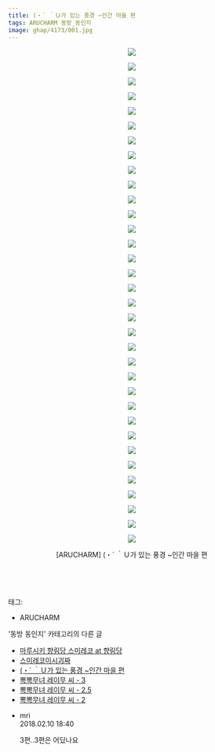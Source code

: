 ```yaml
---
title: (・´ ｀Ｕ가 있는 풍경 ~인간 마을 편
tags: ARUCHARM 동방_동인지
image: ghap/4173/001.jpg
---
```

<div class="article">
<p style="text-align: center; clear: none; float: none;"><img src="{{ site.nasurl }}/ghap/4173/001.jpg"/></p>
<p style="text-align: center; clear: none; float: none;"><img src="{{ site.nasurl }}/ghap/4173/002.jpg"/></p>
<p style="text-align: center; clear: none; float: none;"><img src="{{ site.nasurl }}/ghap/4173/003.jpg"/></p>
<p style="text-align: center; clear: none; float: none;"><img src="{{ site.nasurl }}/ghap/4173/004.jpg"/></p>
<p style="text-align: center; clear: none; float: none;"><img src="{{ site.nasurl }}/ghap/4173/005.jpg"/></p>
<p style="text-align: center; clear: none; float: none;"><img src="{{ site.nasurl }}/ghap/4173/006.jpg"/></p>
<p style="text-align: center; clear: none; float: none;"><img src="{{ site.nasurl }}/ghap/4173/007.jpg"/></p>
<p style="text-align: center; clear: none; float: none;"><img src="{{ site.nasurl }}/ghap/4173/008.jpg"/></p>
<p style="text-align: center; clear: none; float: none;"><img src="{{ site.nasurl }}/ghap/4173/009.jpg"/></p>
<p style="text-align: center; clear: none; float: none;"><img src="{{ site.nasurl }}/ghap/4173/010.jpg"/></p>
<p style="text-align: center; clear: none; float: none;"><img src="{{ site.nasurl }}/ghap/4173/011.jpg"/></p>
<p style="text-align: center; clear: none; float: none;"><img src="{{ site.nasurl }}/ghap/4173/012.jpg"/></p>
<p style="text-align: center; clear: none; float: none;"><img src="{{ site.nasurl }}/ghap/4173/013.jpg"/></p>
<p style="text-align: center; clear: none; float: none;"><img src="{{ site.nasurl }}/ghap/4173/014.jpg"/></p>
<p style="text-align: center; clear: none; float: none;"><img src="{{ site.nasurl }}/ghap/4173/015.jpg"/></p>
<p style="text-align: center; clear: none; float: none;"><img src="{{ site.nasurl }}/ghap/4173/016.jpg"/></p>
<p style="text-align: center; clear: none; float: none;"><img src="{{ site.nasurl }}/ghap/4173/017.jpg"/></p>
<p style="text-align: center; clear: none; float: none;"><img src="{{ site.nasurl }}/ghap/4173/018.jpg"/></p>
<p style="text-align: center; clear: none; float: none;"><img src="{{ site.nasurl }}/ghap/4173/019.jpg"/></p>
<p style="text-align: center; clear: none; float: none;"><img src="{{ site.nasurl }}/ghap/4173/020.jpg"/></p>
<p style="text-align: center; clear: none; float: none;"><img src="{{ site.nasurl }}/ghap/4173/021.jpg"/></p>
<p style="text-align: center; clear: none; float: none;"><img src="{{ site.nasurl }}/ghap/4173/022.jpg"/></p>
<p style="text-align: center; clear: none; float: none;"><img src="{{ site.nasurl }}/ghap/4173/023.jpg"/></p>
<p style="text-align: center; clear: none; float: none;"><img src="{{ site.nasurl }}/ghap/4173/024.jpg"/></p>
<p style="text-align: center; clear: none; float: none;"><img src="{{ site.nasurl }}/ghap/4173/025.jpg"/></p>
<p style="text-align: center; clear: none; float: none;"><img src="{{ site.nasurl }}/ghap/4173/026.jpg"/></p>
<p style="text-align: center; clear: none; float: none;"><img src="{{ site.nasurl }}/ghap/4173/027.jpg"/></p>
<p style="text-align: center; clear: none; float: none;"><img src="{{ site.nasurl }}/ghap/4173/028.jpg"/></p>
<p style="text-align: center; clear: none; float: none;"><img src="{{ site.nasurl }}/ghap/4173/029.jpg"/></p>
<p style="text-align: center; clear: none; float: none;"><img src="{{ site.nasurl }}/ghap/4173/030.jpg"/></p>
<p style="text-align: center; clear: none; float: none;"><img src="{{ site.nasurl }}/ghap/4173/031.jpg"/></p>
<p style="text-align: center; clear: none; float: none;"><img src="{{ site.nasurl }}/ghap/4173/032.jpg"/></p>
<p style="text-align: center; clear: none; float: none;"><img src="{{ site.nasurl }}/ghap/4173/033.jpg"/></p>
<p style="text-align: center; clear: none; float: none;"><img src="{{ site.nasurl }}/ghap/4173/034.jpg"/></p>
<p style="text-align: center; clear: none; float: none;">[ARUCHARM] (・´ ｀Ｕ가 있는 풍경 ~인간 마을 편</p>
<p style="text-align: center; clear: none; float: none;"><br/></p>
<p><br/></p>
</div><div class="tagTrail">
<p>태그: </p>
<ul>
<li>ARUCHARM</li>
</ul>
</div><div class="another">
<p>'동방 동인지' 카테고리의 다른 글</p>
<ul>
<li><a href="/2018-02-08-ghap_4175">마루시키 향림당 스미레코 at 향림당</a></li>
<li><a href="/2018-02-08-ghap_4174">스미레코이시괴짜</a></li>
<li><a href="/2018-02-08-ghap_4173">(・´ ｀Ｕ가 있는 풍경 ~인간 마을 편</a></li>
<li><a href="/2018-02-07-ghap_4172">뽁뽁무녀 레이무 씨 - 3</a></li>
<li><a href="/2018-02-07-ghap_4171">뽁뽁무녀 레이무 씨 - 2.5</a></li>
<li><a href="/2018-02-07-ghap_4170">뽁뽁무녀 레이무 씨 - 2</a></li>
</ul>
</div><div class="cb_module cb_fluid">
<div class="cb_wrt cb_profile">
<div class="comment">
<ul>
<li class="cb_thumb_off" id="comment15196855">
<div class="cb_comment_area">
<div class="cb_info_area">
<div class="cb_section">
<span class="cb_nick_name">mri</span>
</div>
<div class="cb_section">
<span class="cb_date">2018.02.10 18:40 </span>
</div>
</div>
<div class="cb_dsc_comment">
<p class="cb_dsc">
											3편..3편은 어딨나요 
										</p>
</div>
</div></li>
</ul>
</div>
</div><!-- commentList close -->
</div>